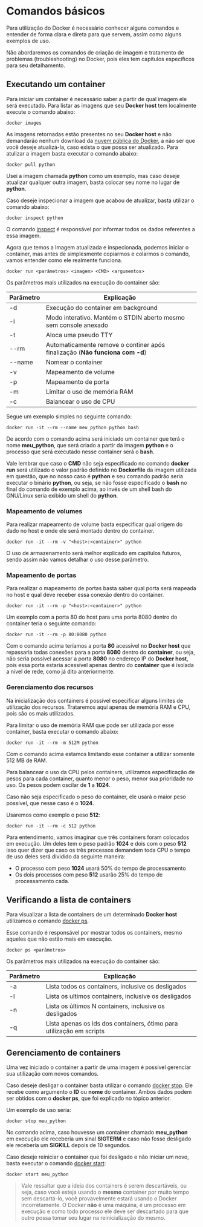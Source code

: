 # Comandos básicos

Para utilização do Docker é necessário conhecer alguns comandos e entender de forma clara e direta para que servem, assim como alguns exemplos de uso.

Não abordaremos os comandos de criação de imagem e tratamento de problemas (troubleshooting) no Docker, pois eles tem capítulos específicos para seu detalhamento.

## Executando um container

Para iniciar um container é necessário saber a partir de qual imagem ele será executado. Para listar as imagens que seu **Docker host** tem localmente execute o comando abaixo:

```
docker images
```

As imagens retornadas estão presentes no seu **Docker host** e não demandarão nenhum download da [nuvem pública do Docker](hub.docker.com), a não ser que você deseje atualizá-la, caso exista o que possa ser atualizado. Para atulizar a imagem basta executar o comando abaixo:

```
docker pull python
```

Usei a imagem chamada **python** como um exemplo, mas caso deseje atualizar qualquer outra imagem, basta colocar seu nome no lugar de **python**.

Caso deseje inspecionar a imagem que acabou de atualizar, basta utilizar o comando abaixo:

```
docker inspect python
```
O comando [inspect](https://docs.docker.com/engine/reference/commandline/inspect/) é responsável por informar todos os dados referentes a essa imagem. 

Agora que temos a imagem atualizada e inspecionada, podemos iniciar o container, mas antes de simplesmente copiarmos e colarmos o comando, vamos entender como ele realmente funciona.

```
docker run <parâmetros> <imagem> <CMD> <argumentos>
```

Os parâmetros mais utilizados na execução do container são:

|Parâmetro   | Explicação                                                                   |
|------------|------------------------------------------------------------------------------|
|-d          | Execução do container em background                                          |
|-i          | Modo interativo. Mantém o STDIN aberto mesmo sem console anexado             |
|-t          | Aloca uma pseudo TTY                                                         |
|--rm        | Automaticamente remove o continer após finalização (**Não funciona com -d**) |
|--name      | Nomear o container                                                           |
|-v          | Mapeamento de volume                                                         |
|-p          | Mapeamento de porta                                                          |
|-m          | Limitar o uso de memória RAM                                                 |
|-c          | Balancear o uso de CPU                                                       |

Segue um exemplo simples no seguinte comando:

```
docker run -it --rm --name meu_python python bash
```
De acordo com o comando acima será iniciado um container que terá o nome **meu_python**, que será criado a partir da imagem **python** e o processo que será executado nesse container será o **bash**.

Vale lembrar que caso o **CMD** não seja especificado no comando **docker run** será utilizado o valor padrão definido no **Dockerfile** da imagem utilizada em questão, que no nosso caso é **python** e seu comando padrão seria executar o binário **python**, ou seja, se não fosse especificado o **bash** no final do comando de exemplo acima, ao invés de um shell bash do GNU/Linux seria exibido um shell do **python**.

### Mapeamento de volumes

Para realizar mapeamento de volume basta especificar qual origem do dado no host e onde ele será montado dentro do container.

```
docker run -it --rm -v "<host>:<container>" python
```
O uso de armazenamento será melhor explicado em capítulos futuros, sendo assim não vamos detalhar o uso desse parâmetro.

### Mapeamento de portas

Para realizar o mapeamento de portas basta saber qual porta será mapeada no host e qual deve receber essa conexão dentro do container.

```
docker run -it --rm -p "<host>:<container>" python
```
Um exemplo com a porta 80 do host para uma porta 8080 dentro do container teria o seguinte comando:

```
docker run -it --rm -p 80:8080 python
```

Com o comando acima teríamos a porta **80** acessível no **Docker host** que repassaria todas conexões para a porta **8080** dentro do **container**, ou seja, não seria possível acessar a porta **8080** no endereço IP do **Docker host**, pois essa porta estaria acessível apenas dentro do **container** que é isolada a nível de rede, como já dito anteriormente.

### Gerenciamento dos recursos

Na inicialização dos containers é possível especificar alguns limites de utilização dos recursos. Trataremos aqui apenas de memória RAM e CPU, pois são os mais utilizados.

Para limitar o uso de memória RAM que pode ser utilizada por esse container, basta executar o comando abaixo:

```
docker run -it --rm -m 512M python
```

Com o comando acima estamos limitando esse container a utilizar somente 512 MB de RAM.

Para balancear o uso da CPU pelos containers, utilizamos especificação de pesos para cada container, quanto menor o peso, menor sua prioridade no uso. Os pesos podem oscilar de **1** a **1024**. 

Caso não seja especificado o peso do container, ele usará o maior peso possível, que nesse caso é o **1024**.

Usaremos como exemplo o peso **512**:

```
docker run -it --rm -c 512 python
```

Para entendimento, vamos imaginar que três containers foram colocados em execução. Um deles tem o peso padrão **1024** e dois com o peso **512** isso quer dizer que caso os três processos demandem toda CPU o tempo de uso deles será dividido da seguinte maneira:

* O processo com peso **1024** usará 50% do tempo de processamento
* Os dois processos com peso **512** usarão 25% do tempo de processamento cada.

## Verificando a lista de containers

Para visualizar a lista de containers de um determinado **Docker host** utilizamos o comando [docker ps](https://docs.docker.com/engine/reference/commandline/ps/).

Esse comando é responsável por mostrar todos os containers, mesmo aqueles que não estão mais em execução.

```
docker ps <parâmetros>
```

Os parâmetros mais utilizados na execução do container são:

|Parâmetro   | Explicação|  
|-----------|------------|
|-a | Lista todos os containers, inclusive os desligados|
|-l | Lista os ultimos containers, inclusive os desligados|
|-n | Lista os últimos N containers,  inclusive os desligados|
|-q | Lista apenas os ids dos containers, ótimo para utilização em scripts|

## Gerenciamento de containers

Uma vez iniciado o container a partir de uma imagem é possível gerenciar sua utilização com novos comandos.

Caso deseje desligar o container basta utilizar o comando [docker stop](https://docs.docker.com/engine/reference/commandline/stop/). Ele recebe como argumento o **ID** ou **nome** do container. Ambos dados podem ser obtidos com o **docker ps**, que foi explicado no tópico anterior.

Um exemplo de uso seria:

```
docker stop meu_python
```

No comando acima, caso houvesse um container chamado **meu_python** em execução ele receberia um sinal **SIGTERM** e caso não fosse desligado ele receberia um **SIGKILL** depois de 10 segundos.

Caso deseje reiniciar o container que foi desligado e não iniciar um novo, basta executar o comando [docker start](https://docs.docker.com/engine/reference/commandline/start/):

```
docker start meu_python
```

> Vale ressaltar que a ideia dos containers é serem descartáveis, ou seja, caso você esteja usando o **mesmo** container por muito tempo sem descartá-lo, você provavelmente estará usando o Docker incorretamente.
> O Docker **não** é uma máquina, é um processo em execução e como todo processo ele deve ser descartado para que outro possa tomar seu lugar na reinicialização do mesmo.





